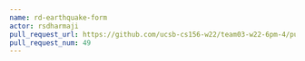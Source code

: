 ```yaml
---
name: rd-earthquake-form
actor: rsdharmaji
pull_request_url: https://github.com/ucsb-cs156-w22/team03-w22-6pm-4/pull/49
pull_request_num: 49
---
```

